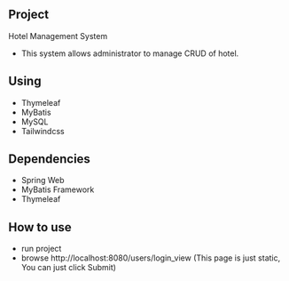 ## Project
Hotel Management System
* This system allows administrator to manage CRUD of hotel.
## Using
* Thymeleaf
* MyBatis
* MySQL
* Tailwindcss
## Dependencies
* Spring Web
* MyBatis Framework
* Thymeleaf
## How to use
* run project
* browse http://localhost:8080/users/login_view (This page is just static, You can just click Submit)
  

